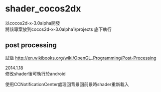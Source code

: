 shader_cocos2dx
===============

以cocos2d-x-3.0alpha開發   
將該專案放到cocos2d-x-3.0alpha1\projects  底下執行

post processing
----------------
試做 http://en.wikibooks.org/wiki/OpenGL_Programming/Post-Processing

2014.1.18  
修改shader後可執行於android   

使用CCNotificationCenter處理回背景回前景時shader重新載入
